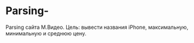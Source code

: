 # Parsing-
Parsing сайта М.Видео. Цель: вывести названия iPhone, максимальную, минимальную и среднюю цену. 
